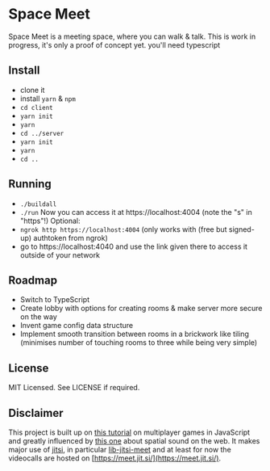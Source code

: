 Space Meet
=============================

Space Meet is a meeting space, where you can walk & talk.
This is work in progress, it's only a proof of concept yet.
you'll need typescript

## Install
* clone it
* install `yarn` & `npm`
* `cd client`
* `yarn init`
* `yarn`
* `cd ../server`
* `yarn init`
* `yarn`
* `cd ..`

## Running
* `./buildall`
* `./run`
Now you can access it at https://localhost:4004 (note the "s" in "https"!)
Optional:
* `ngrok http https://localhost:4004` (only works with (free but signed-up) authtoken from ngrok)
* go to https://localhost:4040 and use the link given there to access it outside of your network

## Roadmap

* Switch to TypeScript
* Create lobby with options for creating rooms & make server more secure on the way
* Invent game config data structure
* Implement smooth transition between rooms in a brickwork like tiling (minimises number of touching rooms to three while being very simple)

## License

MIT Licensed.
See LICENSE if required.

## Disclaimer

This project is built up on [this tutorial](http://buildnewgames.com/real-time-multiplayer/) on multiplayer games in JavaScript and greatly influenced by [this one](https://developer.mozilla.org/en-US/docs/Web/API/Web_Audio_API/Web_audio_spatialization_basics) about spatial sound on the web.
It makes major use of [jitsi](https://jitsi.org), in particular [lib-jitsi-meet](https://github.com/jitsi/lib-jitsi-meet) and at least for now the videocalls are hosted on [https://meet.jit.si/](https://meet.jit.si/).
